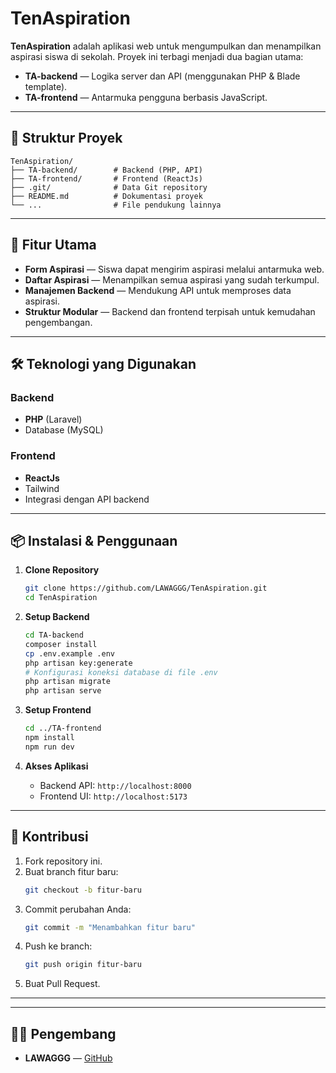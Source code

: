 # TenAspiration

**TenAspiration** adalah aplikasi web untuk mengumpulkan dan menampilkan aspirasi siswa di sekolah. Proyek ini terbagi menjadi dua bagian utama:

- **TA-backend** — Logika server dan API (menggunakan PHP & Blade template).
- **TA-frontend** — Antarmuka pengguna berbasis JavaScript.

---

## 📂 Struktur Proyek

```
TenAspiration/
├── TA-backend/        # Backend (PHP, API)
├── TA-frontend/       # Frontend (ReactJs)
├── .git/              # Data Git repository
├── README.md          # Dokumentasi proyek
└── ...                # File pendukung lainnya
```

---

## 🚀 Fitur Utama

- **Form Aspirasi** — Siswa dapat mengirim aspirasi melalui antarmuka web.
- **Daftar Aspirasi** — Menampilkan semua aspirasi yang sudah terkumpul.
- **Manajemen Backend** — Mendukung API untuk memproses data aspirasi.
- **Struktur Modular** — Backend dan frontend terpisah untuk kemudahan pengembangan.

---

## 🛠️ Teknologi yang Digunakan

### Backend
- **PHP** (Laravel)
- Database (MySQL)

### Frontend
- **ReactJs**
- Tailwind
- Integrasi dengan API backend

---

## 📦 Instalasi & Penggunaan

1. **Clone Repository**
   ```bash
   git clone https://github.com/LAWAGGG/TenAspiration.git
   cd TenAspiration
   ```

2. **Setup Backend**
   ```bash
   cd TA-backend
   composer install
   cp .env.example .env
   php artisan key:generate
   # Konfigurasi koneksi database di file .env
   php artisan migrate
   php artisan serve
   ```

3. **Setup Frontend**
   ```bash
   cd ../TA-frontend
   npm install
   npm run dev
   ```

4. **Akses Aplikasi**
   - Backend API: `http://localhost:8000`
   - Frontend UI: `http://localhost:5173`

---

## 🤝 Kontribusi

1. Fork repository ini.
2. Buat branch fitur baru:  
   ```bash
   git checkout -b fitur-baru
   ```
3. Commit perubahan Anda:  
   ```bash
   git commit -m "Menambahkan fitur baru"
   ```
4. Push ke branch:  
   ```bash
   git push origin fitur-baru
   ```
5. Buat Pull Request.

---

---

## 👨‍💻 Pengembang
- **LAWAGGG** — [GitHub](https://github.com/LAWAGGG)

